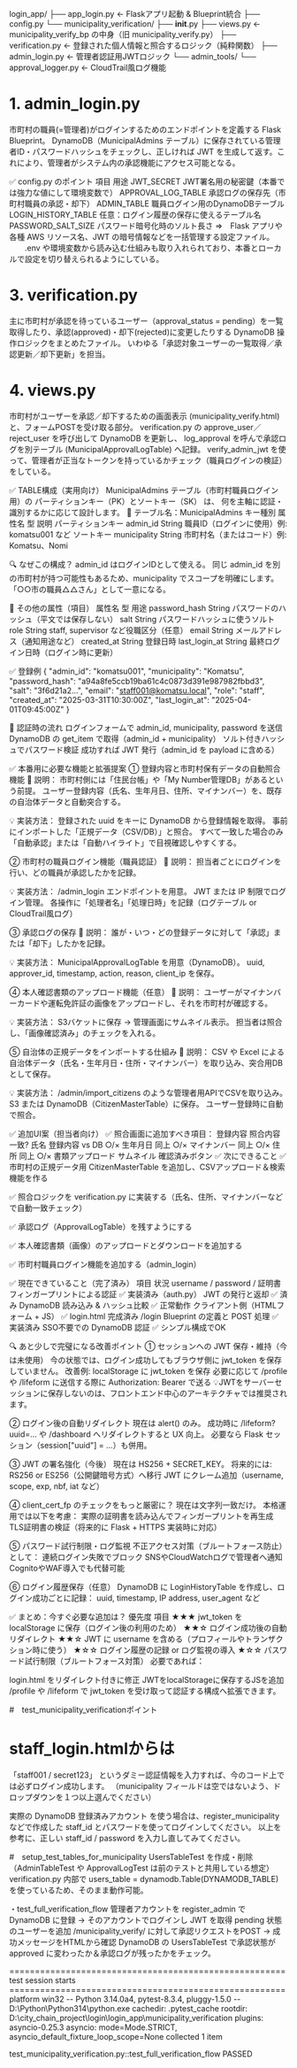 login_app/
├── app_login.py          ← Flaskアプリ起動 & Blueprint統合
├── config.py
└── municipality_verification/
    ├── __init__.py
    ├── views.py          ← municipality_verify_bp の中身（旧 municipality_verify.py）
    ├── verification.py   ← 登録された個人情報と照合するロジック（純粋関数）
    ├── admin_login.py    ← 管理者認証用JWTロジック
    └── admin_tools/
        └── approval_logger.py  ← CloudTrail風ログ機能

# 1. admin_login.py
市町村の職員(=管理者)がログインするためのエンドポイントを定義する Flask Blueprint。
DynamoDB（MunicipalAdmins テーブル）に保存されている管理者ID・パスワードハッシュをチェックし、正しければ JWT を生成して返す。これにより、管理者がシステム内の承認機能にアクセス可能となる。

✅ config.py のポイント
項目	用途
JWT_SECRET	JWT署名用の秘密鍵（本番では強力な値にして環境変数で）
APPROVAL_LOG_TABLE	承認ログの保存先（市町村職員の承認・却下）
ADMIN_TABLE	職員ログイン用のDynamoDBテーブル
LOGIN_HISTORY_TABLE	任意：ログイン履歴の保存に使えるテーブル名
PASSWORD_SALT_SIZE	パスワード暗号化時のソルト長さ
⇒　Flask アプリや各種 AWS リソース名、JWT の暗号情報などを一括管理する設定ファイル。
　　.env や環境変数から読み込む仕組みも取り入れられており、本番とローカルで設定を切り替えられるようにしている。

# 3. verification.py
主に市町村が承認を待っているユーザー（approval_status = pending）を一覧取得したり、承認(approved)・却下(rejected)に変更したりする DynamoDB 操作ロジックをまとめたファイル。
いわゆる「承認対象ユーザーの一覧取得／承認更新／却下更新」を担当。

# 4. views.py
市町村がユーザーを承認／却下するための画面表示 (municipality_verify.html) と、フォームPOSTを受け取る部分。
verification.py の approve_user／reject_user を呼び出して DynamoDB を更新し、
log_approval を呼んで承認ログを別テーブル (MunicipalApprovalLogTable) へ記録。
verify_admin_jwt を使って、管理者が正当なトークンを持っているかチェック（職員ログインの検証）をしている。

✅ TABLE構成（実用向け）
MunicipalAdmins テーブル（市町村職員ログイン用）の パーティションキー（PK）とソートキー（SK） は、
何を主軸に認証・識別するかに応じて設計します。
📌 テーブル名：MunicipalAdmins
キー種別	属性名	型	説明
パーティションキー	admin_id	String	職員ID（ログインに使用）例: komatsu001 など
ソートキー	municipality	String	市町村名（またはコード）例: Komatsu、Nomi

🔍 なぜこの構成？
admin_id はログインIDとして使える。
同じ admin_id を別の市町村が持つ可能性もあるため、municipality でスコープを明確にします。
「○○市の職員△△さん」として一意になる。

🧾 その他の属性（項目）
属性名	型	用途
password_hash	String	パスワードのハッシュ（平文では保存しない）
salt	String	パスワードハッシュに使うソルト
role	String	staff, supervisor など役職区分（任意）
email	String	メールアドレス（通知用途など）
created_at	String	登録日時
last_login_at	String	最終ログイン日時（ログイン時に更新）

✅ 登録例
{
  "admin_id": "komatsu001",
  "municipality": "Komatsu",
  "password_hash": "a94a8fe5ccb19ba61c4c0873d391e987982fbbd3",
  "salt": "3f6d21a2...",
  "email": "staff001@komatsu.local",
  "role": "staff",
  "created_at": "2025-03-31T10:30:00Z",
  "last_login_at": "2025-04-01T09:45:00Z"
}

🔐 認証時の流れ
ログインフォームで admin_id, municipality, password を送信
DynamoDB の get_item で取得（admin_id + municipality）
ソルト付きハッシュでパスワード検証
成功すれば JWT 発行（admin_id を payload に含める）


✅ 本番用に必要な機能と拡張提案
① 登録内容と市町村保有データの自動照合機能
📌 説明：
市町村側には「住民台帳」や「My Number管理DB」があるという前提。
ユーザー登録内容（氏名、生年月日、住所、マイナンバー）を、既存の自治体データと自動突合する。

💡 実装方法：
登録された uuid をキーに DynamoDB から登録情報を取得。
事前にインポートした「正規データ（CSV/DB）」と照合。
すべて一致した場合のみ「自動承認」または「自動ハイライト」で目視確認しやすくする。

② 市町村の職員ログイン機能（職員認証）
📌 説明：
担当者ごとにログインを行い、どの職員が承認したかを記録。

💡 実装方法：
/admin_login エンドポイントを用意。
JWT または IP 制限でログイン管理。
各操作に「処理者名」「処理日時」を記録（ログテーブル or CloudTrail風ログ）

③ 承認ログの保存
📌 説明：
誰が・いつ・どの登録データに対して「承認」または「却下」したかを記録。

💡 実装方法：
MunicipalApprovalLogTable を用意（DynamoDB）。
uuid, approver_id, timestamp, action, reason, client_ip を保存。

④ 本人確認書類のアップロード機能（任意）
📌 説明：
ユーザーがマイナンバーカードや運転免許証の画像をアップロードし、それを市町村が確認する。

💡 実装方法：
S3バケットに保存 → 管理画面にサムネイル表示。
担当者は照合し、「画像確認済み」のチェックを入れる。

⑤ 自治体の正規データをインポートする仕組み
📌 説明：
CSV や Excel による自治体データ（氏名・生年月日・住所・マイナンバー）を取り込み、突合用DBとして保存。

💡 実装方法：
/admin/import_citizens のような管理者用APIでCSVを取り込み。
S3 または DynamoDB（CitizenMasterTable）に保存。
ユーザー登録時に自動で照合。

✅ 追加UI案（担当者向け）
✅ 照合画面に追加すべき項目：
登録内容	照合内容	一致?
氏名	登録内容 vs DB	○/×
生年月日	同上	○/×
マイナンバー	同上	○/×
住所	同上	○/×
書類アップロード	サムネイル	確認済みボタン
✅ 次にできること
✅ 市町村の正規データ用 CitizenMasterTable を追加し、CSVアップロード＆検索機能を作る

✅ 照合ロジックを verification.py に実装する（氏名、住所、マイナンバーなどで自動一致チェック）

✅ 承認ログ（ApprovalLogTable）を残すようにする

✅ 本人確認書類（画像）のアップロードとダウンロードを追加する

✅ 市町村職員ログイン機能を追加する（admin_login）


✅ 現在できていること（完了済み）
項目	状況
username / password / 証明書フィンガープリントによる認証	✅ 実装済み（auth.py）
JWT の発行と返却	✅ 済み
DynamoDB 読み込み & ハッシュ比較	✅ 正常動作
クライアント側（HTMLフォーム + JS）	✅ login.html 完成済み
/login Blueprint の定義と POST 処理	✅ 実装済み
SSO不要での DynamoDB 認証	✅ シンプル構成でOK

🔍 あと少しで完璧になる改善ポイント
① セッションへの JWT 保存・維持（今は未使用）
今の状態では、ログイン成功してもブラウザ側に jwt_token を保存していません。
改善例:
localStorage に jwt_token を保存
必要に応じて /profile や /lifeform に送信する際に Authorization: Bearer で送る
💡JWTをサーバーセッションに保存しないのは、フロントエンド中心のアーキテクチャでは推奨されます。

② ログイン後の自動リダイレクト
現在は alert() のみ。
成功時に /lifeform?uuid=... や /dashboard へリダイレクトすると UX 向上。
必要なら Flask セッション（session["uuid"] = ...）も併用。

③ JWT の署名強化（今後）
現在は HS256 + SECRET_KEY。
将来的には:
RS256 or ES256（公開鍵暗号方式）へ移行
JWT にクレーム追加（username, scope, exp, nbf, iat など）

④ client_cert_fp のチェックをもっと厳密に？
現在は文字列一致だけ。
本格運用では以下を考慮：
実際の証明書を読み込んでフィンガープリントを再生成
TLS証明書の検証（将来的に Flask + HTTPS 実装時に対応）

⑤ パスワード試行制限・ログ監視
不正アクセス対策（ブルートフォース防止）として：
連続ログイン失敗でブロック
SNSやCloudWatchログで管理者へ通知
CognitoやWAF導入でも代替可能

⑥ ログイン履歴保存（任意）
DynamoDB に LoginHistoryTable を作成し、ログイン成功ごとに記録：
uuid, timestamp, IP address, user_agent など

✅ まとめ：今すぐ必要な追加は？
優先度	項目
★★★	jwt_token を localStorage に保存（ログイン後の利用のため）
★★☆	ログイン成功後の自動リダイレクト
★★☆	JWT に username を含める（プロフィールやトランザクション時に使う）
★☆☆	ログイン履歴の記録 or ログ監視の導入
★☆☆	パスワード試行制限（ブルートフォース対策）
必要であれば：

login.html をリダイレクト付きに修正
JWTをlocalStorageに保存するJSを追加
/profile や /lifeform で jwt_token を受け取って認証する構成へ拡張できます。


#　test_municipality_verificationポイント
# staff_login.htmlからは
「staff001 / secret123」 というダミー認証情報を入力すれば、今のコード上では必ずログイン成功します。
（municipality フィールドは空ではないよう、ドロップダウンを１つ以上選んでください）

実際の DynamoDB 登録済みアカウント を使う場合は、register_municipality などで作成した staff_id とパスワードを使ってログインしてください。
以上を参考に、正しい staff_id / password を入力し直してみてください。

#　setup_test_tables_for_municipality
UsersTableTest を作成・削除（AdminTableTest や ApprovalLogTest は前のテストと共用している想定）
verification.py 内部で users_table = dynamodb.Table(DYNAMODB_TABLE) を使っているため、そのまま動作可能。

・test_full_verification_flow
管理者アカウントを register_admin で DynamoDB に登録 → そのアカウントでログインし JWT を取得
pending 状態のユーザーを追加
/municipality_verify/ に対して承認リクエストをPOST → 成功メッセージをHTMLから確認
DynamoDB の UsersTableTest で承認状態が approved に変わったか＆承認ログが残ったかをチェック。

====================================================== test session starts ======================================================
platform win32 -- Python 3.14.0a4, pytest-8.3.4, pluggy-1.5.0 -- D:\Python\Python314\python.exe
cachedir: .pytest_cache
rootdir: D:\city_chain_project\login\login_app\municipality_verification
plugins: asyncio-0.25.3
asyncio: mode=Mode.STRICT, asyncio_default_fixture_loop_scope=None
collected 1 item

test_municipality_verification.py::test_full_verification_flow PASSED     